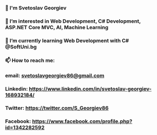 ### 👋 I'm Svetoslav Georgiev
### 👀 I’m interested in Web Development, C# Development, ASP.NET Core MVC, AI, Machine Leаrning
### 🌱 I’m currently learning Web Development with C# @SoftUni.bg
### 📫 How to reach me:
###              email: svetoslavgeorgiev86@gmail.com
###              Linkedin: https://www.linkedin.com/in/svetoslav-georgiev-168932184/
###              Twitter: https://twitter.com/S_Georgiev86
###              Facebook: https://www.facebook.com/profile.php?id=1342282592
### 
 

<!--
**SvetoslavGeorgiev/SvetoslavGeorgiev** is a ✨ _special_ ✨ repository because its `README.md` (this file) appears on your GitHub profile.

Here are some ideas to get you started:

- 🔭 I’m currently working on ...
- 🌱 I’m currently learning ...
- 👯 I’m looking to collaborate on ...
- 🤔 I’m looking for help with ...
- 💬 Ask me about ...
- 📫 How to reach me: ...
- 😄 Pronouns: ...
- ⚡ Fun fact: ...
-->
